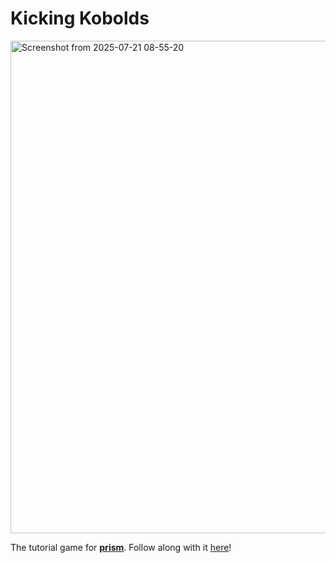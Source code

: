# Kicking Kobolds

<img width="1352" height="788" alt="Screenshot from 2025-07-21 08-55-20" src="https://github.com/user-attachments/assets/4d43de83-1223-4d3a-8178-dd44eed8d763" />


The tutorial game for [**prism**](https://github.com/PrismRL/prism).
Follow along with it [here](https://prismrl.github.io/prism/making-a-roguelike/part1.html)!
